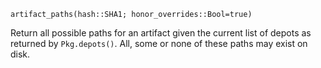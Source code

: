 ```
artifact_paths(hash::SHA1; honor_overrides::Bool=true)
```

Return all possible paths for an artifact given the current list of depots as returned by `Pkg.depots()`.  All, some or none of these paths may exist on disk.
